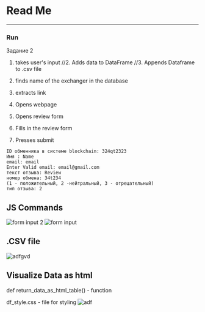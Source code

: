 # Read Me


---
### Run

Задание 2
1. takes user's input
//2. Adds data to DataFrame
//3. Appends Dataframe to .csv file

2. finds name of the exchanger in the database
3. extracts link
4. Opens webpage
5. Opens review form
6. Fills in the review form
7. Presses submit

```
ID обменника в системе blockchain: 324qt2323
Имя : Name
email: email
Enter Valid email: email@gmail.com
текст отзыва: Review
номер обмена: 34t234
(1 - положительный, 2 -нейтральный, 3 - отрецательный)
тип отзыва: 2
```
## JS Commands
![form input 2](https://user-images.githubusercontent.com/48917675/81111861-97d7cc80-8ed2-11ea-9680-d3ef8b0597bf.jpg)
![form input](https://user-images.githubusercontent.com/48917675/81111872-9b6b5380-8ed2-11ea-8be0-d2eac1052afb.jpg)

## .CSV file
![adfgvd](https://user-images.githubusercontent.com/48917675/80627132-49bf5680-8a04-11ea-87d9-31ccff4bdab0.jpg)


## Visualize Data as html
def return_data_as_html_table() - function

df_style.css - file for styling
![adf](https://user-images.githubusercontent.com/48917675/80627428-bb97a000-8a04-11ea-8012-7b703c0b2050.jpg)



